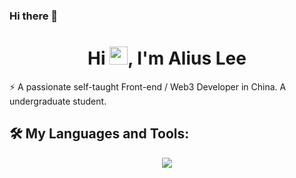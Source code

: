 ### Hi there 👋

<h1 align="center">Hi <img src="https://github.com/TheDudeThatCode/TheDudeThatCode/blob/master/Assets/Hi.gif" width="29">, I'm Alius Lee</h1>
⚡ A passionate self-taught Front-end / Web3 Developer in China. A undergraduate student.

## 🛠️ My Languages and Tools:
<p align="center">
  <a href="https://skillicons.dev">
    <img src="https://skillicons.dev/icons?i=js,ts,vue,react,go,solidity,mysql,git,docker" />
  </a>
</p>

<!--
**AliusLeeOuO/AliusLeeOuO** is a ✨ _special_ ✨ repository because its `README.md` (this file) appears on your GitHub profile.

Here are some ideas to get you started:

- 🔭 I’m currently working on ...
- 🌱 I’m currently learning ...
- 👯 I’m looking to collaborate on ...
- 🤔 I’m looking for help with ...
- 💬 Ask me about ...
- 📫 How to reach me: ...
- 😄 Pronouns: ...
- ⚡ Fun fact: ...
-->
